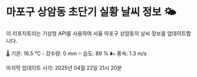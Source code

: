 
# 마포구 상암동 초단기 실황 날씨 정보 🌤️

이 리포지토리는 기상청 API를 사용하여 서울 마포구 상암동의 날씨 정보를 업데이트합니다. 

🌡️ 기온: 16.5 ℃
💧 강수량: 0 mm
💦 습도: 89 %
🌬️ 풍속: 1.3 m/s

마지막 업데이트 시각: 2025년 04월 22일 21시 20분    
